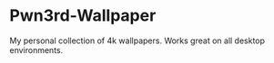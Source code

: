 # Pwn3rd-Wallpaper
My personal collection of 4k wallpapers. Works great on all desktop environments. 
